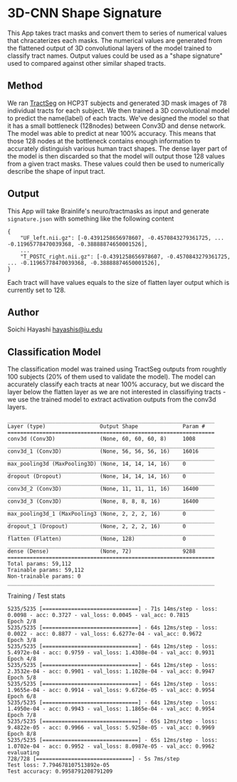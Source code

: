 # 3D-CNN Shape Signature

This App takes tract masks and convert them to series of numerical values that chracaterizes each masks. The numerical values are generated from the flattened output of 3D convolutional layers of the model trained to classify tract names. Output values could be used as a "shape signature" used to compared against other similar shaped tracts.

## Method

We ran [TractSeg](https://github.com/MIC-DKFZ/TractSeg) on HCP3T subjects and generated 3D mask images of 78 individual tracts for each subject. We then trained a 3D convolutional model to predict the name(label) of each tracts. We've designed the model so that it has a small bottleneck (128nodes) between Conv3D and dense network. The model was able to predict at near 100% accuracy. This means that those 128 nodes at the bottleneck contains enough information to accurately distinguish various human tract shapes. The dense layer part of the model is then discarded so that the model will output those 128 values from a given tract masks. These values could then be used to numerically describe the shape of input tract.

## Output

This App will take Brainlife's neuro/tractmasks as input and generate `signature.json` with something like the following content

```
{
    "UF_left.nii.gz": [-0.4391258656978607, -0.4570843279361725, ... -0.11965778470039368, -0.38888874650001526],   
    ...
    "T_POSTC_right.nii.gz": [-0.4391258656978607, -0.4570843279361725, ... -0.11965778470039368, -0.38888874650001526],
}

```

Each tract will have values equals to the size of flatten layer output which is currently set to 128.

## Author

Soichi Hayashi <hayashis@iu.edu>

## Classification Model

The classification model was trained using TractSeg outputs from roughtly 100 subjects (20% of them used to validate the model). The model can accurately classify each tracts at near 100% accuracy, but we discard the layer below the flatten layer as we are not interested in classifiying tracts - we use the trained model to extract activation outputs from the conv3d layers.


```
_________________________________________________________________
Layer (type)                 Output Shape              Param #   
=================================================================
conv3d (Conv3D)              (None, 60, 60, 60, 8)     1008      
_________________________________________________________________
conv3d_1 (Conv3D)            (None, 56, 56, 56, 16)    16016     
_________________________________________________________________
max_pooling3d (MaxPooling3D) (None, 14, 14, 14, 16)    0         
_________________________________________________________________
dropout (Dropout)            (None, 14, 14, 14, 16)    0         
_________________________________________________________________
conv3d_2 (Conv3D)            (None, 11, 11, 11, 16)    16400     
_________________________________________________________________
conv3d_3 (Conv3D)            (None, 8, 8, 8, 16)       16400     
_________________________________________________________________
max_pooling3d_1 (MaxPooling3 (None, 2, 2, 2, 16)       0         
_________________________________________________________________
dropout_1 (Dropout)          (None, 2, 2, 2, 16)       0         
_________________________________________________________________
flatten (Flatten)            (None, 128)               0         
_________________________________________________________________
dense (Dense)                (None, 72)                9288      
=================================================================
Total params: 59,112
Trainable params: 59,112
Non-trainable params: 0
_________________________________________________________________

```

Training / Test stats


```
5235/5235 [==============================] - 71s 14ms/step - loss: 0.0098 - acc: 0.3727 - val_loss: 0.0045 - val_acc: 0.7815
Epoch 2/8
5235/5235 [==============================] - 64s 12ms/step - loss: 0.0022 - acc: 0.8877 - val_loss: 6.6277e-04 - val_acc: 0.9672
Epoch 3/8
5235/5235 [==============================] - 64s 12ms/step - loss: 5.4972e-04 - acc: 0.9759 - val_loss: 1.4308e-04 - val_acc: 0.9931
Epoch 4/8
5235/5235 [==============================] - 64s 12ms/step - loss: 2.3532e-04 - acc: 0.9901 - val_loss: 1.1028e-04 - val_acc: 0.9947
Epoch 5/8
5235/5235 [==============================] - 64s 12ms/step - loss: 1.9655e-04 - acc: 0.9914 - val_loss: 9.6726e-05 - val_acc: 0.9954
Epoch 6/8
5235/5235 [==============================] - 64s 12ms/step - loss: 1.4950e-04 - acc: 0.9943 - val_loss: 1.1865e-04 - val_acc: 0.9954
Epoch 7/8
5235/5235 [==============================] - 65s 12ms/step - loss: 9.4822e-05 - acc: 0.9966 - val_loss: 5.9258e-05 - val_acc: 0.9969
Epoch 8/8
5235/5235 [==============================] - 65s 12ms/step - loss: 1.0702e-04 - acc: 0.9952 - val_loss: 8.0987e-05 - val_acc: 0.9962
evaluating
728/728 [==============================] - 5s 7ms/step
Test loss: 7.794678107513892e-05
Test accuracy: 0.9958791208791209

```

